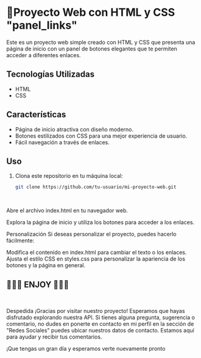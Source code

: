 # 🚀Proyecto Web con HTML y CSS "panel_links"

Este es un proyecto web simple creado con HTML y CSS que presenta una página de inicio con un panel de botones elegantes que te permiten acceder a diferentes enlaces.


## Tecnologías Utilizadas

- HTML
- CSS

## Características

- Página de inicio atractiva con diseño moderno.
- Botones estilizados con CSS para una mejor experiencia de usuario.
- Fácil navegación a través de enlaces.

## Uso

1. Clona este repositorio en tu máquina local:

   ```bash
   git clone https://github.com/tu-usuario/mi-proyecto-web.git
   ```
   <br>
Abre el archivo index.html en tu navegador web.

Explora la página de inicio y utiliza los botones para acceder a los enlaces.

Personalización
Si deseas personalizar el proyecto, puedes hacerlo fácilmente:

Modifica el contenido en index.html para cambiar el texto o los enlaces.
Ajusta el estilo CSS en styles.css para personalizar la apariencia de los botones y la página en general.

##  🚀🚀🚀 ENJOY 🚀🚀🚀
<br>

Despedida
¡Gracias por visitar nuestro proyecto! Esperamos que hayas disfrutado explorando nuestra API. Si tienes alguna pregunta, sugerencia o comentario, no dudes en ponerte en contacto en mi perfil en la sección de "Redes Sociales" puedes ubicar nuestros datos de contacto. Estamos aquí para ayudar y recibir tus comentarios.

¡Que tengas un gran día y esperamos verte nuevamente pronto